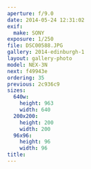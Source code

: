 ```yaml
---
aperture: f/9.0
date: 2014-05-24 12:31:02
exif:
  make: SONY
exposure: 1/250
file: DSC00588.JPG
gallery: 2014-edinburgh-1
layout: gallery-photo
model: NEX-3N
next: f49943e
ordering: 35
previous: 2c936c9
sizes:
  640w:
    height: 963
    width: 640
  200x200:
    height: 200
    width: 200
  96x96:
    height: 96
    width: 96
title: 
---
```

